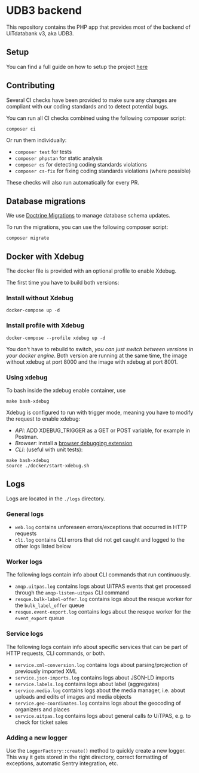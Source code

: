 # UDB3 backend

This repository contains the PHP app that provides most of the backend of UiTdatabank v3, aka UDB3.

## Setup
You can find a full guide on how to setup the project [here](docker.md)

## Contributing

Several CI checks have been provided to make sure any changes are compliant with our coding standards and to detect potential bugs.

You can run all CI checks combined using the following composer script:
```
composer ci
```

Or run them individually:

- `composer test` for tests
- `composer phpstan` for static analysis
- `composer cs` for detecting coding standards violations
- `composer cs-fix` for fixing coding standards violations (where possible)

These checks will also run automatically for every PR.

## Database migrations

We use [Doctrine Migrations](http://doctrine-migrations.readthedocs.org/en/latest/index.html) to manage database schema updates.

To run the migrations, you can use the following composer script:
```
composer migrate
```

## Docker with Xdebug

The docker file is provided with an optional profile to enable Xdebug.

The first time you have to build both versions:

### Install without Xdebug

```
docker-compose up -d
```

### Install profile with Xdebug

```
docker-compose --profile xdebug up -d
```

You don't have to rebuild to switch, *you can just switch between versions in your docker engine*.
Both version are running at the same time, the image without xdebug at port 8000 and the image with xdebug at port 8001.

### Using xdebug
To bash inside the xdebug enable container, use 
```
make bash-xdebug
```

Xdebug is configured to run with trigger mode, meaning you have to modify the request to enable xdebug: 

- *API*: ADD XDEBUG_TRIGGER as a GET or POST variable, for example in Postman.
- *Browser*: install a [browser debugging extension](https://www.jetbrains.com/help/phpstorm/browser-debugging-extensions.html#xdebug-helper-extension)
- *CLI*: (useful with unit tests):
```
make bash-xdebug
source ./docker/start-xdebug.sh
```

## Logs

Logs are located in the `./logs` directory.

### General logs

- `web.log` contains unforeseen errors/exceptions that occurred in HTTP requests
- `cli.log` contains CLI errors that did not get caught and logged to the other logs listed below
  
### Worker logs

The following logs contain info about CLI commands that run continuously.

- `amqp.uitpas.log` contains logs about UiTPAS events that get processed through the `amqp-listen-uitpas` CLI command
- `resque.bulk-label-offer.log` contains logs about the resque worker for the `bulk_label_offer` queue
- `resque.event-export.log` contains logs about the resque worker for the `event_export` queue
  
### Service logs

The following logs contain info about specific services that can be part of HTTP requests, CLI commands, or both.

- `service.xml-conversion.log` contains logs about parsing/projection of previously imported XML
- `service.json-imports.log` contains logs about JSON-LD imports
- `service.labels.log` contains logs about label (aggregates)
- `service.media.log` contains logs about the media manager, i.e. about uploads and edits of images and media objects
- `service.geo-coordinates.log` contains logs about the geocoding of organizers and places
- `service.uitpas.log` contains logs about general calls _to_ UiTPAS, e.g. to check for ticket sales

### Adding a new logger

Use the `LoggerFactory::create()` method to quickly create a new logger. This way it gets stored in the right directory, correct formatting of exceptions, automatic Sentry integration, etc.
